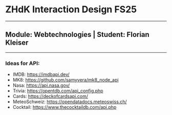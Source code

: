 # ZHdK Interaction Design FS25
___

## Module: Webtechnologies | Student: Florian Kleiser

___

### Ideas for API:
- IMDB: https://imdbapi.dev/ 
- MK8: https://github.com/samyvera/mk8_node_api
- Nasa: https://api.nasa.gov/
- Trivia: https://opentdb.com/api_config.php
- Cards: https://deckofcardsapi.com/
- MeteoSchweiz: https://opendatadocs.meteoswiss.ch/
- Cocktail: https://www.thecocktaildb.com/api.php
